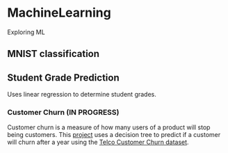 # MachineLearning
Exploring ML

## MNIST classification

## Student Grade Prediction
Uses linear regression to determine student grades.

### Customer Churn (IN PROGRESS)
Customer churn is a measure of how many users of a product will stop being customers. This [project](https://github.com/nathanstefanik/MachineLearning/tree/main/churn) uses a decision tree to predict if a customer will churn after a year using the [Telco Customer Churn dataset](https://www.kaggle.com/blastchar/telco-customer-churn).
